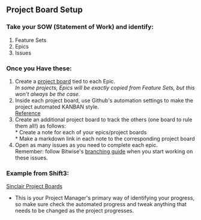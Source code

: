 ## Project Board Setup

### Take your SOW (Statement of Work) and identify:
  1. Feature Sets
  2. Epics
  3. Issues

### Once you Have these:  
  1. Create a [project board](https://help.github.com/articles/about-project-boards/#creating-and-viewing-project-boards) tied to each Epic.  
    _In some projects, Epics will be exactly copied from Feature Sets, but this won't always be the case._
  2. Inside each project board, use Github's automation settings to make the project automated KANBAN style.  
  [Reference](https://help.github.com/en/articles/about-automation-for-project-boards)
  3. Create an additional project board to track the others (one board to rule them all!) as follows:  
    * Create a note for each of your epics/project boards  
    * Make a markdown link in each note to the corresponding project board  
  3. Open as many issues as you need to complete each epic.  
    Remember: follow Bitwise's [branching guide](branching.md) when you start working on these issues.

### Example from Shift3:
  [Sinclair Project Boards](https://github.com/Shift3/sinclair-scanner-application/projects)

* This is your Project Manager's primary way of identifying your progress, so make sure check the automated progress and tweak anything that needs to be changed as the project progresses.